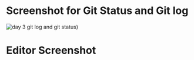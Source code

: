 # Screenshot for Git Status and Git log
![day 3 git log and git status](https://user-images.githubusercontent.com/56459759/81413449-5c8d0600-913d-11ea-8f59-4871c69961c3.png))

# Editor Screenshot
